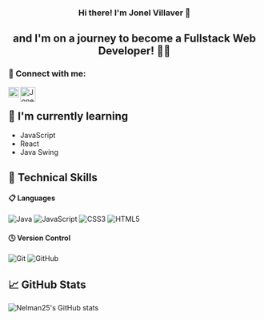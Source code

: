 <h3 align = "center"> Hi there! I'm Jonel Villaver 👋</h3>
<h2 align = "center"> and I'm on a journey to become a Fullstack Web Developer! 🧑‍💻</h2>


### 🤝 Connect with me:
<a href="https://www.linkedin.com/in/jonel-villaver-70704a2b4/"><img align="left" src="https://raw.githubusercontent.com/Nelman25/Nelman25/main/images/linkedin.png" alt="Jonel Villaver | LinkedIn" width="21px"/></a>
<a href="https://www.facebook.com/profile.php?id=100056438303154"><img align="left" src="https://raw.githubusercontent.com/Nelman25/Nelman25/main/images/facebook.png" alt="Jonel Villaver | Facebook" width="30px"/></a>
</br>

## 🌱 I'm currently learning

- JavaScript
- React
- Java Swing
  
## 💼 Technical Skills

#### 📋 Languages
![Java](https://img.shields.io/badge/java-%23ED8B00.svg?style=for-the-badge&logo=openjdk&logoColor=white)
![JavaScript](https://img.shields.io/badge/javascript-%23323330.svg?style=for-the-badge&logo=javascript&logoColor=%23F7DF1E)
![CSS3](https://img.shields.io/badge/css3-%231572B6.svg?style=for-the-badge&logo=css3&logoColor=white)
![HTML5](https://img.shields.io/badge/html5-%23E34F26.svg?style=for-the-badge&logo=html5&logoColor=white)

#### 🕓 Version Control
![Git](https://img.shields.io/badge/git-%23F05033.svg?style=for-the-badge&logo=git&logoColor=white)
![GitHub](https://img.shields.io/badge/github-%23121011.svg?style=for-the-badge&logo=github&logoColor=white)

## 📈 GitHub Stats 
![Nelman25's GitHub stats](https://github-readme-stats.vercel.app/api?username=Nelman25&show_icons=true&theme=radical)
